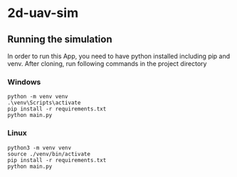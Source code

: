 # 2d-uav-sim
## Running the simulation
In order to run this App, you need to have python installed including pip and venv.
After cloning, run following commands in the project directory
### Windows
```
python -m venv venv
.\venv\Scripts\activate
pip install -r requirements.txt
python main.py
```
### Linux
```
python3 -m venv venv
source ./venv/bin/activate
pip install -r requirements.txt
python main.py
```

